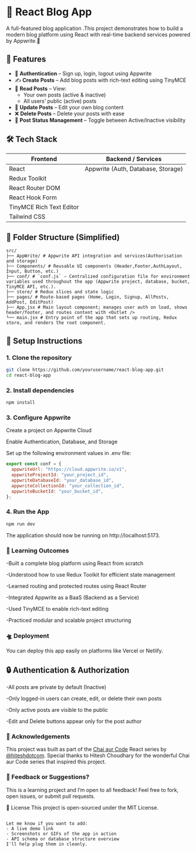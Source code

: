 # 📝 React Blog App

A full-featured blog application .This project demonstrates how to build a modern blog platform using React with real-time backend services powered by Appwrite.💙

## 🚀 Features

- 🔐 **Authentication** – Sign up, login, logout using Appwrite
- ✍️ **Create Posts** – Add blog posts with rich-text editing using TinyMCE
- 📃 **Read Posts** – View:
  - Your own posts (active & inactive)
  - All users’ public (active) posts
- 🔄 **Update Posts** – Edit your own blog content
- ❌ **Delete Posts** – Delete your posts with ease
- 📄 **Post Status Management** – Toggle between Active/Inactive visibility

## 🛠️ Tech Stack

| Frontend               | Backend / Services               |
|------------------------|----------------------------------|
| React                  | Appwrite (Auth, Database, Storage) |
| Redux Toolkit          |                                  |
| React Router DOM       |                                  |
| React Hook Form        |                                  |
| TinyMCE Rich Text Editor |                                |
| Tailwind CSS           |                                  |

## 📁 Folder Structure (Simplified)
```
src/
├── AppWrite/ # Appwrite API integration and services(Authorisation and storage)
├── Components/ # Reusable UI components (Header,Footer,AuthLayout, Input, Button, etc.)
├── conf/ # `conf.js` – Centralized configuration file for environment variables used throughout the app (Appwrite project, database, bucket, TinyMCE API, etc.).
├── store/ # Redux slices and state logic
├── pages/ # Route-based pages (Home, Login, Signup, AllPosts, AddPost, EditPost)
├── App.jsx # Main layout component; manages user auth on load, shows header/footer, and routes content with <Outlet />
└── main.jsx # Entry point of the app that sets up routing, Redux store, and renders the root component.
```

## 🔧 Setup Instructions

### 1. Clone the repository

```bash
git clone https://github.com/yourusername/react-blog-app.git
cd react-blog-app
```
### 2. Install dependencies
```bash
npm install
```
### 3. Configure Appwrite
Create a project on Appwrite Cloud

Enable Authentication, Database, and Storage

Set up the following environment values in .env file:
```js
export const conf = {
  appwriteUrl: "https://cloud.appwrite.io/v1",
  appwriteProjectId: "your_project_id",
  appwriteDatabaseId: "your_database_id",
  appwriteCollectionId: "your_collection_id",
  appwriteBucketId: "your_bucket_id",
};
```
### 4. Run the App
```bash
npm run dev
```
The application should now be running on http://localhost:5173.
### 🌱 Learning Outcomes
-Built a complete blog platform using React from scratch

-Understood how to use Redux Toolkit for efficient state management

-Learned routing and protected routes using React Router

-Integrated Appwrite as a BaaS (Backend as a Service)

-Used TinyMCE to enable rich-text editing

-Practiced modular and scalable project structuring

### 🛸 Deployment
You can deploy this app easily on platforms like Vercel or Netlify.

## 🔒 Authentication & Authorization
-All posts are private by default (Inactive)

-Only logged-in users can create, edit, or delete their own posts

-Only active posts are visible to the public

-Edit and Delete buttons appear only for the post author

### 🤝 Acknowledgements
This project was built as part of the [Chai aur Code](https://www.youtube.com/@chaiourcode) React series by [@hiteshdotcom](https://twitter.com/hiteshdotcom).
Special thanks to Hitesh Choudhary for the wonderful Chai aur Code series that inspired this project.

### 💬 Feedback or Suggestions?
This is a learning project and I’m open to all feedback! Feel free to fork, open issues, or submit pull requests.

📜 License
This project is open-sourced under the MIT License.
```vbnet

Let me know if you want to add:
- A live demo link
- Screenshots or GIFs of the app in action
- API schema or database structure overview  
I'll help plug them in cleanly.
```
